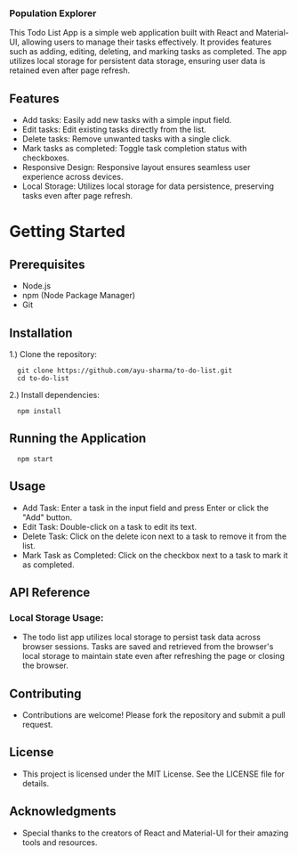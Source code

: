 ### Population Explorer
This Todo List App is a simple web application built with React and Material-UI, allowing users to manage their tasks effectively. It provides features such as adding, editing, deleting, and marking tasks as completed. The app utilizes local storage for persistent data storage, ensuring user data is retained even after page refresh.


## Features
- Add tasks: Easily add new tasks with a simple input field.
- Edit tasks: Edit existing tasks directly from the list.
- Delete tasks: Remove unwanted tasks with a single click.
- Mark tasks as completed: Toggle task completion status with checkboxes.
- Responsive Design: Responsive layout ensures seamless user experience across devices.
- Local Storage: Utilizes local storage for data persistence, preserving tasks even after page refresh.


# Getting Started 
## Prerequisites
- Node.js
- npm (Node Package Manager)
- Git


## Installation
1.) Clone the repository:

      git clone https://github.com/ayu-sharma/to-do-list.git
      cd to-do-list

2.) Install dependencies:

      npm install


## Running the Application
      npm start


## Usage
- Add Task: Enter a task in the input field and press Enter or click the "Add" button.
- Edit Task: Double-click on a task to edit its text.
- Delete Task: Click on the delete icon next to a task to remove it from the list.
- Mark Task as Completed: Click on the checkbox next to a task to mark it as completed.


## API Reference
### Local Storage Usage:
- The todo list app utilizes local storage to persist task data across browser sessions. Tasks are saved and retrieved from the browser's local storage to maintain state even after refreshing the page or closing the browser.


## Contributing
- Contributions are welcome! Please fork the repository and submit a pull request.

## License
- This project is licensed under the MIT License. See the LICENSE file for details.

## Acknowledgments
- Special thanks to the creators of React and Material-UI for their amazing tools and resources.




